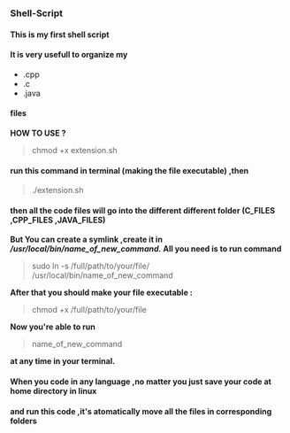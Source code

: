 ### Shell-Script
#### This is my first shell script 
#### It is very usefull to organize my
* .cpp
* .c
* .java 
#### files

**HOW TO USE ?**
> chmod +x extension.sh 
#### run this command in terminal (making the file executable)  ,then
> ./extension.sh
#### then all the code files will go into the different different folder (C_FILES ,CPP_FILES ,JAVA_FILES)
**But You can create a symlink ,create it in */usr/local/bin/name_of_new_command.* All you need is to run command**
> sudo ln -s /full/path/to/your/file/ /usr/local/bin/name_of_new_command

**After that you should make your file executable :**
> chmod +x /full/path/to/your/file

**Now you're able to run**
> name_of_new_command

**at any time in your terminal.**


#### When you code in any language ,no matter you just save your code at home directory in linux 
#### and run this code ,it's atomatically move all the files in corresponding folders
